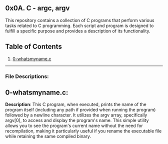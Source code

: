 ## 0x0A. C - argc, argv

This repository contains a collection of C programs that perform various tasks related to C programming. Each script and program is designed to fulfill a specific purpose and provides a description of its functionality.

## Table of Contents

1. [0-whatsmyname.c](#0-whatsmyname.c)
---
### File Descriptions:

## **0-whatsmyname.c**:

**Description**: This C program, when executed, prints the name of the program itself (including any path if provided when running the program) followed by a newline character. It utilizes the argv array, specifically argv[0], to access and display the program's name. This simple utility allows you to see the program's current name without the need for recompilation, making it particularly useful if you rename the executable file while retaining the same compiled binary.
